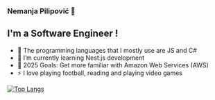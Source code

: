 ### Nemanja Pilipović 👋
## I'm a Software Engineer !
- 🔭 The programming languages that I mostly use are JS and C#
- 🌱 I’m currently learning Nest.js development
- 🥅 2025 Goals: Get more familiar with Amazon Web Services (AWS)
- ⚡ I love playing football, reading and playing video games

[![Top Langs](https://github-readme-stats.vercel.app/api/top-langs/?username=Trbuhozborac)](https://github.com/Trbuhozborac/)


